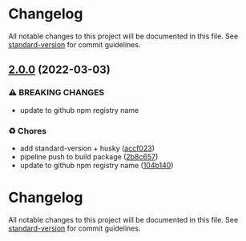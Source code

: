 # Changelog

All notable changes to this project will be documented in this file. See [standard-version](https://github.com/conventional-changelog/standard-version) for commit guidelines.

## [2.0.0](https://github.com/KL-Engineering/kidsloop-eslint-config/branches/compare/2.0.0%0D1.4.1) (2022-03-03)


### ⚠ BREAKING CHANGES

* update to github npm registry name

### ♻️ Chores

* add standard-version + husky ([accf023](https://github.com/KL-Engineering/kidsloop-eslint-config/commits/accf023f882ae1360f726c6536e74e99feb9a977))
* pipeline push to build package ([2b8c657](https://github.com/KL-Engineering/kidsloop-eslint-config/commits/2b8c657b10fe3a0c42337ff9a3ef3590a15b11c2))
* update to github npm registry name ([104b140](https://github.com/KL-Engineering/kidsloop-eslint-config/commits/104b1407525a59d7b0b63d781260be3f79390cd8))

# Changelog

All notable changes to this project will be documented in this file. See [standard-version](https://github.com/conventional-changelog/standard-version) for commit guidelines.
